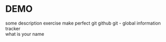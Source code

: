 # DEMO

some description
exercise make perfect
git 
github
git - global information tracker  
what
is 
your name  


